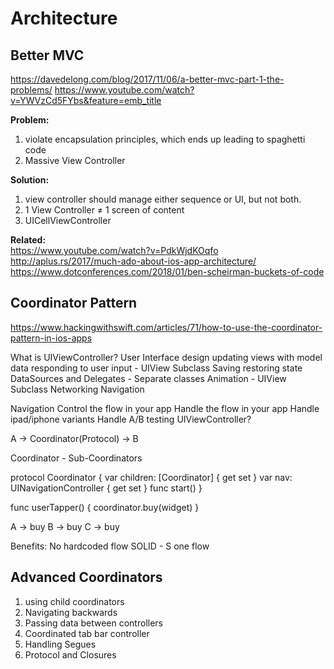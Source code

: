 # Architecture

## Better MVC

https://davedelong.com/blog/2017/11/06/a-better-mvc-part-1-the-problems/
https://www.youtube.com/watch?v=YWVzCd5FYbs&feature=emb_title


**Problem:**
1. violate encapsulation principles, which ends up leading to spaghetti code
2. Massive View Controller

**Solution:**

1. view controller should manage either sequence or UI, but not both.
2. 1 View Controller ≠ 1 screen of content
3. UICellViewController

**Related:**<BR>
https://www.youtube.com/watch?v=PdkWjdKOqfo<BR>
http://aplus.rs/2017/much-ado-about-ios-app-architecture/
https://www.dotconferences.com/2018/01/ben-scheirman-buckets-of-code

## Coordinator Pattern

https://www.hackingwithswift.com/articles/71/how-to-use-the-coordinator-pattern-in-ios-apps


What is UIViewController?
User Interface design updating views with model data responding to user input - UIView Subclass
Saving restoring state
DataSources and Delegates - Separate classes
Animation - UIView Subclass
Networking
Navigation


Navigation
Control the flow in your app
Handle the flow in your app
Handle ipad/iphone variants
Handle A/B testing
UIViewController?

A -> Coordinator(Protocol) -> B

Coordinator - Sub-Coordinators


protocol Coordinator {
    var children: [Coordinator] { get set }
    var nav: UINavigationController { get set }
    func start()
}

func userTapper() {
    coordinator.buy(widget)
}

A -> buy
B -> buy
C -> buy

Benefits:
No hardcoded flow
SOLID - S
one flow


## Advanced Coordinators

1. using child coordinators
2. Navigating backwards
3. Passing data between controllers
4. Coordinated tab bar controller
5. Handling Segues
6. Protocol and Closures
